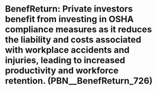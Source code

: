 # BenefReturn: __Private investors benefit from investing in OSHA compliance measures as it reduces the liability and costs associated with workplace accidents and injuries, leading to increased productivity and workforce retention.__ (PBN__BenefReturn_726)

